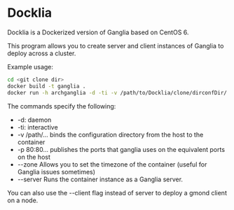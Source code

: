 # Docklia

Docklia is a Dockerized version of Ganglia based on CentOS 6. 

This program allows you to create server and client instances of Ganglia to deploy across a cluster.

Example usage:

```bash
cd <git clone dir>
docker build -t ganglia .
docker run -h archganglia -d -ti -v /path/to/Docklia/clone/dirconfDir/:/usr/local/etc/ -p 80:80 -p 6343:6343/udp -p 8649:8649/udp -p 8649:8649/tcp ganglia --zone Africa/Johannesburg --server
```

The commands specify the following:
- -d:           daemon
- -ti:          interactive
- -v /path/...  binds the configuration directory from the host to the container
- -p 80:80...   publishes the ports that ganglia uses on the equivalent ports on the host
- --zone        Allows you to set the timezone of the container (useful for Ganglia issues sometimes)
- --server      Runs the container instance as a Ganglia server.

You can also use the --client flag instead of server to deploy a gmond client on a node.
